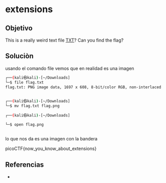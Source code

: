 # extensions
## Objetivo
This is a really weird text file [TXT](https://jupiter.challenges.picoctf.org/static/e7e5d188621ee705ceeb0452525412ef/flag.txt)? Can you find the flag?

## Soluciòn
usando el comando file vemos que en realidad es una imagen 
```bash
┌──(kali㉿kali)-[~/Downloads]
└─$ file flag.txt
flag.txt: PNG image data, 1697 x 608, 8-bit/color RGB, non-interlaced
                                                                         
                                         
┌──(kali㉿kali)-[~/Downloads]
└─$ mv flag.txt flag.png
                                                                         
┌──(kali㉿kali)-[~/Downloads]

└─$ open flag.png
                                                                         

```
lo que nos da es una imagen con la bandera

picoCTF{now_you_know_about_extensions}

## Referencias
- []()